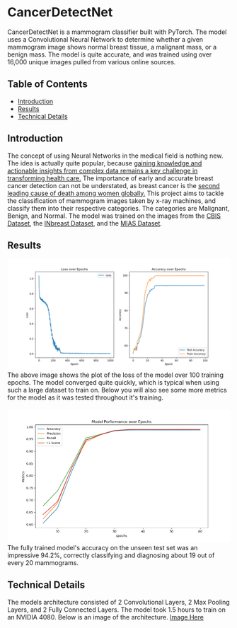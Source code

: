 # CancerDetectNet

CancerDetectNet is a mammogram classifier built with PyTorch. The model uses a Convolutional Neural Network to determine whether a given mammogram image shows normal breast tissue, a malignant mass, or a benign mass. The model is quite accurate, and was trained using over 16,000 unique images pulled from various online sources.

## Table of Contents
- [Introduction](#introduction)
- [Results](#results)
- [Technical Details](#technical-details)


## Introduction
The concept of using Neural Networks in the medical field is nothing new. The idea is actually quite popular, because [gaining knowledge and actionable insights from complex data remains a key challenge in transforming health care.](https://www.ncbi.nlm.nih.gov/pmc/articles/PMC6455466/) The importance of early and accurate breast cancer detection can not be understated, as breast cancer is the [second leading cause of death among women globally.](https://www.cdc.gov/cancer/breast/basic_info/index.htm#:~:text=Except%20for%20skin%20cancer%2C%20breast,cancer%20death%20among%20Hispanic%20women.) This project aims to tackle the classification of mammogram images taken by x-ray machines, and classify them into their respective categories. The categories are Malignant, Benign, and Normal. The model was trained on the images from the [CBIS Dataset](https://www.kaggle.com/datasets/awsaf49/cbis-ddsm-breast-cancer-image-dataset), the [INbreast Dataset](https://www.kaggle.com/datasets/ramanathansp20/inbreast-dataset), and the [MIAS Dataset](https://www.kaggle.com/datasets/kmader/mias-mammography).


## Results
<img src="Figures/Training_2.png">
The above image shows the plot of the loss of the model over 100 training epochs. The model converged quite quickly, which is typical when using such a large dataset to train on. Below you will also see some more metrics for the model as it was tested throughout it's training.<br />
<br />
<img src="Figures/Evaluation_1.png">
The fully trained model's accuracy on the unseen test set was an impressive 94.2%, correctly classifying and diagnosing about 19 out of every 20 mammograms.

## Technical Details
The models architecture consisted of 2 Convolutional Layers, 2 Max Pooling Layers, and 2 Fully Connected Layers. The model took 1.5 hours to train on an NVIDIA 4080. Below is an image of the architecture.
[Image Here]()
